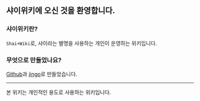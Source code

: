 ## 샤이위키에 오신 것을 환영합니다.

### 샤이위키란?
`Shai+Wiki`로, 샤이라는 별명을 사용하는 개인이 운영하는 위키입니다.

### 무엇으로 만들었나요?
[Github](https://github.com/)과 [jingo](https://github.com/claudioc/jingo)로 만들었습니다.

---

본 위키는 개인적인 용도로 사용하는 위키입니다.